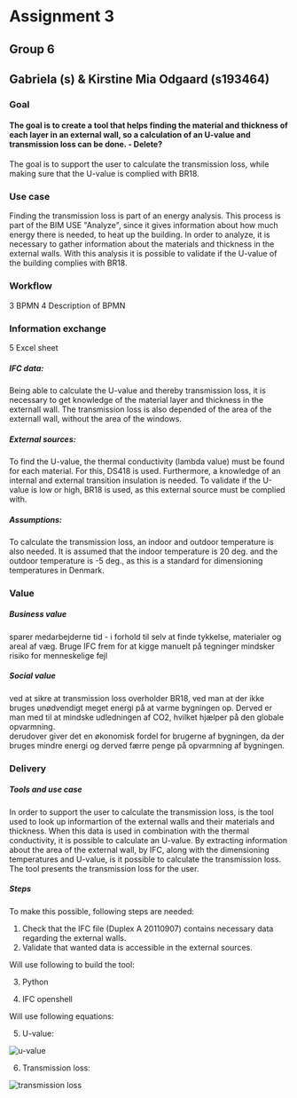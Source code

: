 # Assignment 3
## Group 6 
## Gabriela (s) & Kirstine Mia Odgaard (s193464) 

### Goal
#### The goal is to create a tool that helps finding the material and thickness of each layer in an external wall, so a calculation of an U-value and transmission loss can be done. - Delete? ###

The goal is to support the user to calculate the transmission loss, while making sure that the U-value is complied with BR18. 


### Use case
Finding the transmission loss is part of an energy analysis. This process is part of the BIM USE "Analyze", since it gives information about how much energy there is needed, to heat up the building. 
In order to analyze, it is necessary to gather information about the materials and thickness in the external walls.
With this analysis it is possible to validate if the U-value of the building complies with BR18.   

### Workflow 
3 BPMN
4 Description of BPMN 


### Information exchange 
5 Excel sheet 


##### IFC data: 
Being able to calculate the U-value and thereby transmission loss, it is necessary to get knowledge of the material layer and thickness in the externall wall. The transmission loss is also depended of the area of the externall wall, without the area of the windows. 

##### External sources: 
To find the U-value, the thermal conductivity (lambda value) must be found for each material. For this, DS418 is used. Furthermore, a knowledge of an internal and external transition insulation is needed. 
To validate if the U-value is low or high, BR18 is used, as this external source must be complied with.
 
##### Assumptions: 
To calculate the transmission loss, an indoor and outdoor temperature is also needed. It is assumed that the indoor temperature is 20 deg. and the outdoor temperature is -5 deg., as this is a standard for dimensioning temperatures in Denmark. 


### Value 
##### Business value
sparer medarbejderne tid - i forhold til selv at finde tykkelse, materialer og areal af væg. Bruge IFC frem for at kigge manuelt på tegninger 
mindsker risiko for menneskelige fejl 

##### Social value 
ved at sikre at transmission loss overholder BR18, ved man at der ikke bruges unødvendigt meget energi på at varme  bygningen op. Derved er man med til at mindske udledningen af CO2, hvilket hjælper på den globale opvarmning.  
derudover giver det en økonomisk fordel for brugerne af bygningen, da der bruges mindre energi og derved færre penge på opvarmning af bygningen. 

### Delivery 
##### Tools and use case 
In order to support the user to calculate the transmission loss, is the tool used to look up informartion of the external walls and their materials and thickness. When this data is used in combination with the thermal conductivity, it is possible to calculate an U-value. 
By extracting information about the area of the external wall, by IFC, along with the dimensioning temperatures and U-value, is it possible to calculate the transmission loss. 
The tool presents the transmission loss for the user.  

##### Steps 
To make this possible, following steps are needed: 
1) Check that the IFC file (Duplex A 20110907) contains necessary data regarding the external walls. 
2) Validate that wanted data is accessible in the external sources. 

Will use following to build the tool:

3) Python 

4) IFC openshell


Will use following equations:

5) U-value: 

![u-value](https://user-images.githubusercontent.com/112421127/197871610-8e1b2cac-8d11-4391-af1f-7c9930276962.jpg)

6) Transmission loss:   

![transmission loss](https://user-images.githubusercontent.com/112421127/197871580-e687ade0-2d40-458c-a4e3-5b4a77e3e419.jpg)

